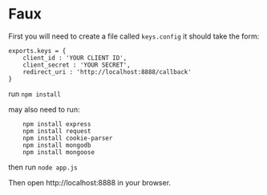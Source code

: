 # Faux

First you will need to create a file called `keys.config` it should take the form:

```
exports.keys = {
	client_id : 'YOUR CLIENT ID',
	client_secret : 'YOUR SECRET',
	redirect_uri : 'http://localhost:8888/callback'
}
```

run `npm install`

may also need to run:
```
	npm install express
	npm install request
	npm install cookie-parser
	npm install mongodb
	npm install mongoose
```


then run `node app.js`


Then open http://localhost:8888 in your browser.
